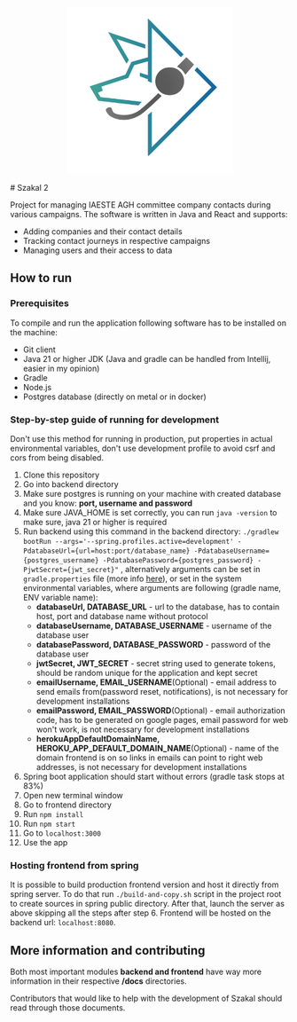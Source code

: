 <p align="center">
<img src="/frontend/public/szakal_logo.svg" width="300">
</p>
# Szakal 2

Project for managing IAESTE AGH committee company contacts
during various campaigns. The software is written in Java and React  and supports:

* Adding companies and their contact details
* Tracking contact journeys in respective campaigns
* Managing users and their access to data

## How to run
### Prerequisites 
To compile and run the application following software has to be installed on the machine:
* Git client
* Java 21 or higher JDK (Java and gradle can be handled from Intellij, easier in my opinion)
* Gradle
* Node.js
* Postgres database (directly on metal or in docker)

### Step-by-step guide of running for development
Don't use this method for running in production, put properties in actual environmental variables, don't use development profile to avoid csrf and cors from being disabled.
1. Clone this repository
2. Go into backend directory
3. Make sure postgres is running on your machine with created database and you know: **port, username and password**
4. Make sure JAVA_HOME is set correctly, you can run `java -version` to make sure, java 21 or higher is required
5. Run backend using this command in the backend directory: `./gradlew bootRun --args='--spring.profiles.active=development' -PdatabaseUrl={url=host:port/database_name} -PdatabaseUsername={postgres_username} -PdatabasePassword={postgres_password} -PjwtSecret={jwt_secret}"`
, alternatively arguments can be set in `gradle.properties` file (more info [here](https://docs.gradle.org/current/userguide/build_environment.html#sec:project_properties)), or set in the system environmental variables, where arguments are following (gradle name, ENV variable name):
   * **databaseUrl, DATABASE_URL** - url to the database, has to contain host, port and database name without protocol 
   * **databaseUsername, DATABASE_USERNAME** - username of the database user
   * **databasePassword, DATABASE_PASSWORD** - password of the database user
   * **jwtSecret, JWT_SECRET** - secret string used to generate tokens, should be random unique for the application and kept secret
   * **emailUsername, EMAIL_USERNAME**(Optional) - email address to send emails from(password reset, notifications), is not necessary for development installations
   * **emailPassword, EMAIL_PASSWORD**(Optional) - email authorization code, has to be generated on google pages, email password for web won't work, is not necessary for development installations
   * **herokuAppDefaultDomainName, HEROKU_APP_DEFAULT_DOMAIN_NAME**(Optional) - name of the domain frontend is on so links in emails can point to right web addresses,  is not necessary for development installations
6. Spring boot application should start without errors (gradle task stops at 83%)
7. Open new terminal window
8. Go to frontend directory
9. Run `npm install`
10. Run `npm start`
11. Go to `localhost:3000`
12. Use the app

### Hosting frontend from spring
It is possible to build production frontend version and host it directly from spring server.
To do that run `./build-and-copy.sh` script in the project root to create sources in spring public directory. After that, launch the server as above skipping all the steps after step 6.
Frontend will be hosted on the backend url: `localhost:8080`.

## More information and contributing
Both most important modules **backend and frontend** have way more information in their respective **/docs** directories. 

Contributors that would like to help with the development of Szakal should read through those documents.
